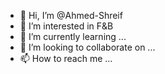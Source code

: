 - 👋 Hi, I’m @Ahmed-Shreif
- 👀 I’m interested in F&B
- 🌱 I’m currently learning ...
- 💞️ I’m looking to collaborate on ...
- 📫 How to reach me ...

<!---
Ahmed-Shreif/Ahmed-Shreif is a ✨ special ✨ repository because its `README.md` (this file) appears on your GitHub profile.
You can click the Preview link to take a look at your changes.
--->
